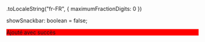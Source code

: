 .toLocaleString("fr-FR", {
maximumFractionDigits: 0
})

<!-- ________________________________ -->

showSnackbar: boolean = false;

<div
            class="snackbar-toast bg-green1-dark color-white"
            style="
              margin-bottom: calc(
                100px + (env(safe-area-inset-bottom)) * 1.1
              ) !important;
              background-color: rgb(255, 0, 0) !important;
            "
            *ngIf="showSnackbar"
          >
            <i class="fa fa-shopping-cart mr-3"></i>Ajouté avec succès
          </div>
